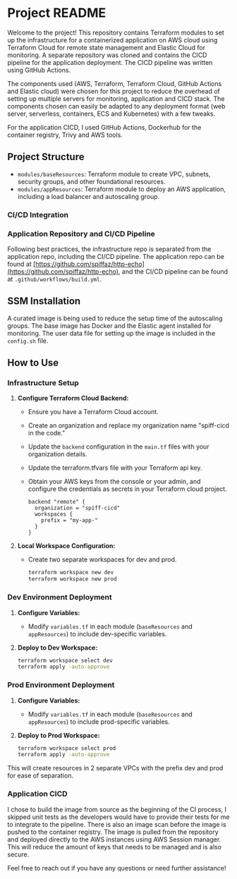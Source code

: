 # Project README

Welcome to the project! This repository contains Terraform modules to set up the infrastructure for a containerized application on AWS cloud using Terraform Cloud for remote state management and Elastic Cloud for monitoring. A separate repository was cloned and contains the CICD pipeline for the application deployment. The CICD pipeline was written using GitHub Actions.

The components used (AWS, Terraform, Terraform Cloud, GitHub Actions and Elastic cloud) were chosen for this project to reduce the overhead of setting up multiple servers for monitoring, application and CICD stack. The components chosen can easily be adapted to any deployment format (web server, serverless, containers, ECS and Kubernetes) with a few tweaks.

For the application CICD, I used GitHub Actions, Dockerhub for the container registry, Trivy and AWS tools.

## Project Structure

- `modules/baseResources`: Terraform module to create VPC, subnets, security groups, and other foundational resources.
- `modules/appResources`: Terraform module to deploy an AWS application, including a load balancer and autoscaling group.

### CI/CD Integration

### Application Repository and CI/CD Pipeline

Following best practices, the infrastructure repo is separated from the application repo, including the CI/CD pipeline. The application repo can be found at [https://github.com/spiffaz/http-echo](https://github.com/spiffaz/http-echo), and the CI/CD pipeline can be found at `.github/workflows/build.yml`.

## SSM Installation

A curated image is being used to reduce the setup time of the autoscaling groups. The base image has Docker and the Elastic agent installed for monitoring. The user data file for setting up the image is included in the `config.sh` file.

## How to Use

### Infrastructure Setup

1. **Configure Terraform Cloud Backend:**

   - Ensure you have a Terraform Cloud account.
   - Create an organization and replace my organization name "spiff-cicd in the code."
   - Update the `backend` configuration in the `main.tf` files with your organization details.
   - Update the terraform.tfvars file with your Terraform api key.
   - Obtain your AWS keys from the console or your admin, and configure the credentials as secrets in your Terraform cloud project.

     ```hcl
     backend "remote" {
       organization = "spiff-cicd"
       workspaces {
         prefix = "my-app-"
       }
     }
     ```

2. **Local Workspace Configuration:**

   - Create two separate workspaces for dev and prod.

     ```bash
     terraform workspace new dev
     terraform workspace new prod
     ```

### Dev Environment Deployment

1. **Configure Variables:**

   - Modify `variables.tf` in each module (`baseResources` and `appResources`) to include dev-specific variables.

2. **Deploy to Dev Workspace:**

   ```bash
   terraform workspace select dev
   terraform apply -auto-approve
   ```

### Prod Environment Deployment

1. **Configure Variables:**

   - Modify `variables.tf` in each module (`baseResources` and `appResources`) to include prod-specific variables.

2. **Deploy to Prod Workspace:**

   ```bash
   terraform workspace select prod
   terraform apply -auto-approve
   ```

This will create resources in 2 separate VPCs with the prefix dev and prod for ease of separation.

### Application CICD
I chose to build the image from source as the beginning of the CI process, I skipped unit tests as the developers would have to provide their tests for me to integrate to the pipeline.
There is also an image scan before the image is pushed to the container registry.
The image is pulled from the repository and deployed directly to the AWS instances using AWS Session manager. This will reduce the amount of keys that needs to be managed and is also secure.


Feel free to reach out if you have any questions or need further assistance!
